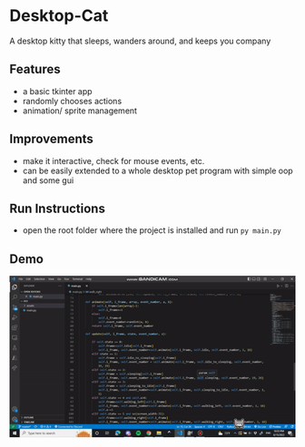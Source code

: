 # Desktop-Cat
A desktop kitty that sleeps, wanders around, and keeps you company

## Features
- a basic tkinter app
- randomly chooses actions
- animation/ sprite management

## Improvements 
- make it interactive, check for mouse events, etc.
- can be easily extended to a whole desktop pet program with simple oop and some gui

## Run Instructions
- open the root folder where the project is installed and run ``py main.py``

## Demo
<img src="demo.gif" alt="demo"/>
